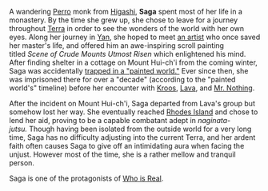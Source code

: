 A wandering [Perro](https://arknights.fandom.com/wiki/Perro "Perro") monk from [Higashi](https://arknights.fandom.com/wiki/Higashi "Higashi"), **Saga** spent most of her life in a monastery. By the time she grew up, she chose to leave for a journey throughout [Terra](https://arknights.fandom.com/wiki/Terra "Terra") in order to see the wonders of the world with her own eyes. Along her journey in [Yan](https://arknights.fandom.com/wiki/Yan "Yan"), she hoped to meet [an artist](https://arknights.fandom.com/wiki/Dusk "Dusk") who once saved her master's life, and offered him an awe-inspiring scroll painting titled _Scene of Crude Mounts Utmost Risen_ which enlightened his mind. After finding shelter in a cottage on Mount Hui-ch'i from the coming winter, Saga was accidentally [trapped in a "painted world."](https://arknights.fandom.com/wiki/Who_is_Real "Who is Real") Ever since then, she was imprisoned there for over a "decade" (according to the "painted world's" timeline) before her encounter with [Kroos](https://arknights.fandom.com/wiki/Kroos "Kroos"), [Lava](https://arknights.fandom.com/wiki/Lava "Lava"), and [Mr. Nothing](https://arknights.fandom.com/wiki/Mr._Nothing "Mr. Nothing").

After the incident on Mount Hui-ch'i, Saga departed from Lava's group but somehow lost her way. She eventually reached [Rhodes Island](https://arknights.fandom.com/wiki/Rhodes_Island "Rhodes Island") and chose to lend her aid, proving to be a capable combatant adept in _naginata-jutsu._ Though having been isolated from the outside world for a very long time, Saga has no difficulty adjusting into the current Terra, and her ardent faith often causes Saga to give off an intimidating aura when facing the unjust. However most of the time, she is a rather mellow and tranquil person.

Saga is one of the protagonists of [Who is Real](https://arknights.fandom.com/wiki/Who_is_Real "Who is Real").